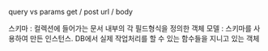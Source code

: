 query vs params
get / post
url / body

스키마 : 컬렉션에 들어가는 문서 내부의 각 필드형식을 정의한 객체
모델 : 스키마를 사용하여 만든 인스턴스. DB에서 실제 작업처리를 할 수 있는 함수들을 지니고 있는 객체
